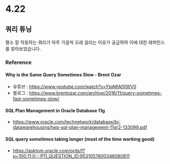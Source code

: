 # 4.22

## 쿼리 튜닝
평소 잘 작동하는 쿼리가 아주 가끔씩 오래 걸리는 이유가 궁금하여 이에 대한 레퍼런스를 찾아보았습니다.


### Reference

#### Why is the Same Query Sometimes Slow - Brent Ozar
- 유튜브 : https://www.youtube.com/watch?v=YtqMIAfXWV0
- 블로그 : https://www.brentozar.com/archive/2016/11/query-sometimes-fast-sometimes-slow/

#### SQL Plan Management in Oracle Database 11g
- https://www.oracle.com/technetwork/database/bi-datawarehousing/twp-sql-plan-management-11gr2-133099.pdf

#### SQL query sometimes taking longer (most of the time working good)
- https://asktom.oracle.com/ords/f?p=100:11:0::::P11_QUESTION_ID:9531057800346080811
